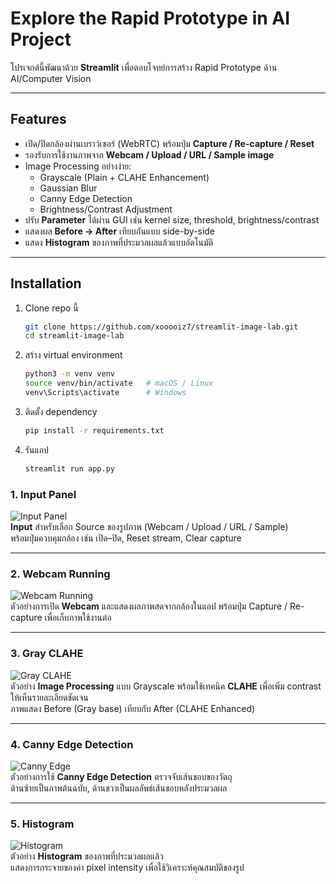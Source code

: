 # Explore the Rapid Prototype in AI Project

โปรเจกต์นี้พัฒนาด้วย **Streamlit** เพื่อตอบโจทย์การสร้าง Rapid Prototype ด้าน AI/Computer Vision 

---

## Features
- เปิด/ปิดกล้องผ่านเบราว์เซอร์ (WebRTC) พร้อมปุ่ม **Capture / Re-capture / Reset**
- รองรับการใช้งานภาพจาก **Webcam / Upload / URL / Sample image**
- Image Processing อย่างง่าย:
  - Grayscale (Plain + CLAHE Enhancement)
  - Gaussian Blur
  - Canny Edge Detection
  - Brightness/Contrast Adjustment
- ปรับ **Parameter** ได้ผ่าน GUI เช่น kernel size, threshold, brightness/contrast
- แสดงผล **Before → After** เทียบกันแบบ side-by-side
- แสดง **Histogram** ของภาพที่ประมวลผลแล้วแบบอัตโนมัติ

---

## Installation

1. Clone repo นี้
   ```bash
   git clone https://github.com/xooooiz7/streamlit-image-lab.git
   cd streamlit-image-lab
2. สร้าง virtual environment
    ```bash
    python3 -m venv venv
    source venv/bin/activate   # macOS / Linux
    venv\Scripts\activate      # Windows
3. ติดตั้ง dependency
    ```bash
    pip install -r requirements.txt
4. รันแอป
    ```bash
    streamlit run app.py


### 1. Input Panel
![Input Panel](docs/1.jpeg)  
**Input** สำหรับเลือก Source ของรูปภาพ (Webcam / Upload / URL / Sample)  
พร้อมปุ่มควบคุมกล้อง เช่น เปิด–ปิด, Reset stream, Clear capture

---

### 2. Webcam Running
![Webcam Running](docs/2.jpeg)  
ตัวอย่างการเปิด **Webcam** และแสดงผลภาพสดจากกล้องในแอป พร้อมปุ่ม Capture / Re-capture เพื่อเก็บภาพใช้งานต่อ

---

### 3. Gray CLAHE
![Gray CLAHE](docs/3.jpeg)  
ตัวอย่าง **Image Processing** แบบ Grayscale พร้อมใช้เทคนิค **CLAHE** เพื่อเพิ่ม contrast ให้เห็นรายละเอียดชัดเจน  
ภาพแสดง Before (Gray base) เทียบกับ After (CLAHE Enhanced)

---

### 4. Canny Edge Detection
![Canny Edge](docs/4.jpeg)  
ตัวอย่างการใช้ **Canny Edge Detection** ตรวจจับเส้นขอบของวัตถุ  
ด้านซ้ายเป็นภาพต้นฉบับ, ด้านขวาเป็นผลลัพธ์เส้นขอบหลังประมวลผล

---

### 5. Histogram
![Histogram](docs/5.jpeg)  
ตัวอย่าง **Histogram** ของภาพที่ประมวลผลแล้ว  
แสดงการกระจายของค่า pixel intensity เพื่อใช้วิเคราะห์คุณสมบัติของรูป

